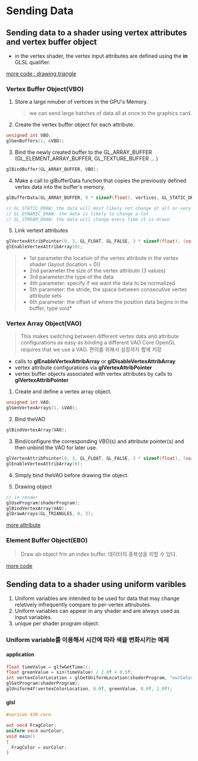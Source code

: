 # Sending Data

## Sending data to a shader using vertex attributes and vertex buffer object

- in the vertex shader, the vertex input attributes are defined using the **in** GLSL qualifier.

[more code : drawing triangle](../practice/1.1.drawTriangle/main.c)

### Vertex Buffer Object(VBO)

1. Store a large nmuber of vertices in the GPU's Memory.
   > we can send large batches of data all at once to the graphics card.
2. Create the vertex buffer object for each attribute.

```c++
unsigned int VBO;
glGenBuffers(1, &VBO);
```

3. Bind the newly created buffer to the GL_ARRAY_BUFFER (GL_ELEMENT_ARRAY_BUFFER, GL_TEXTURE_BUFFER ... )

```c++
glBindBuffer(GL_ARRAY_BUFFER, VBO);
```

4. Make a call to glBufferData function that copies the previously defined vertex data into the buffer's memory.

```c++
glBufferData(GL_ARRAY_BUFFER, 9 * sizeof(float), vertices, GL_STATIC_DRAW);

// GL_STATIC_DRAW: the data will most likely not change at all or very rarely
// GL_DYNAMIC_DRAW: the data is likely to change a lot
// GL_STREAM_DRAW: the data will change every time it is drawn
```

5. Link vertext attributes

```c++
glVertexAttribPointer(0, 3, GL_FLOAT, GL_FALSE, 3 * sizeof(float), (void*)0);
glEnableVertexAttribArray(0);
```

> - 1st parameter:the location of the vertex attribute in the vertex shader (layout (location = 0))
> - 2nd parameter:the size of the vertex attribute (3 values)
> - 3rd parameter:the type of the data
> - 4th parameter: specify if we want the data to be normalized
> - 5th parameter: the stride, the space between consecutive vertex attribute sets
> - 6th parameter: the offset of where the position data begins in the buffer, type void\*

### Vertex Array Object(VAO)

> This makes switching between different vertex data and attribute configurations as easy as binding a different VAO Core OpenGL requires that we use a VAO.
> 편의를 위해서 설정까지 함께 저장

- calls to **glEnableVertexAttribArray** or **glDisableVertexAttribArray**
- vertex attribute configurations via **glVertexAttribPointer**
- vertex buffer objects associated with vertex attributes by
  calls to **glVertexAttribPointer**

1. Create and define a vertex array object.

```c++
unsigned int VAO;
glGenVertexArrays(1, &VAO);
```

2. Bind theVAO

```c++
glBindVertexArray(VAO);
```

3. Bind/configure the corresponding VBO(s) and attribute
   pointer(s) and then unbind the VAO for later use.

```c++
glVertexAttribPointer(0, 3, GL_FLOAT, GL_FALSE, 3 * sizeof(float), (void *)0);
glEnableVertexAttribArray(0);
```

4. Simply bind theVAO before drawing the object.

5. Drawing object

```c++
// in render
glUseProgram(shaderProgram);
glBindVertexArray(VAO);
glDrawArrays(GL_TRIANGLES, 0, 3);
```

[more attribute](../practice/1.3.MoreAttribute/main.c)

### Element Buffer Object(EBO)

> Draw ab object frin an index buffer. 데이터의 중복성을 피할 수 있다.

[more code](../practice/1.2.EBO/tribute/main.c)

## Sending data to a shader using uniform varibles

1. Uniform variables are intended to be used for data that may change relatively infrequently compare to per-vertex attrubutes.
2. Uniform variables can appear in any shader and are always used as input variables.
3. unique per shader program object.

### Uniform variable를 이용해서 시간에 따라 색을 변화시키는 예제

#### application

```c++
float timeValue = glfwGetTime();
float greenValue = sin(timeValue) / 2.0f + 0.5f;
int vertexColorLocation = glGetUniformLocation(shaderProgram, "ourColor");
glGetProgram(shaderProgram);
glUniform4f(vertexColorLocation, 0.0f, greenValue, 0.0f, 1.0f);
```

#### glsl

```glsl
#version 430 core

out vec4 FragColor;
uniform vec4 ourColor;
void main()
{
  FragColor = ourColor;
}

```
